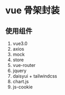 # vue 骨架封装

## 使用组件
1. vue3.0
2. axios
3. mock
4. store
5. vue-router
6. jquery
7. daisyui + tailwindcss
8. chart.js
9. js-cookie
